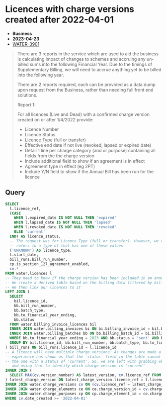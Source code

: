 # Licences with charge versions created after 2022-04-01

- **Business**
- **2023-04-23**
- [WATER-3901](https://eaflood.atlassian.net/browse/WATER-3901)

> There are 3 reports in the service which are used to aid the business is calculating impact of changes to schemes and accruing any un-billed sums into the following Financial Year. Due to the timings of Supplementary Billing, we will need to accrue anything yet to be billed into the following year.
>
> There are 2 reports required, each can be provided as a data dump upon request from the Business, rather than needing full front end solutions.
>
> Report 1:
>
> For all licences (Live and Dead) with a confirmed charge version created on or after 1/4/2022 provide:
>
> - Licence Number
> - Licence Status
> - Licence Type (full or transfer)
> - Effective end date if not live (revoked, lapsed or expired date)
> - Detail 1 line per charge category (and or purpose) containing all fields from the the charge version
> - Include additional field to show if an agreement is in effect
> - Agreement type in effect (eg 2PT)
> - Include Y/N field to show if the Annual Bill has been run for the licence

## Query

```sql
SELECT
  l.licence_ref,
  (CASE
    WHEN l.expired_date IS NOT NULL THEN 'expired'
    WHEN l.lapsed_date IS NOT NULL THEN 'lapsed'
    WHEN l.revoked_date IS NOT NULL THEN 'revoked'
    ELSE 'current'
  END) AS licence_status,
  -- The request was for Licence Type (full or transfer). However, we can't find any data that
  -- refers to a type of that has one of these values
  ('UNKNOWN') AS licence_type,
  l.start_date,
  bill_runs.bill_run_number,
  cp.is_section_127_agreement_enabled,
  cv.*
FROM water.licences l
-- They need to know if the charge version has been included in an annual bill run this financial year.
-- We create a derived table based on the billing data filtered by bill run type, status and financial year.
-- We then link our licences to it
LEFT JOIN (
  SELECT
    bil.licence_id,
    bb.bill_run_number,
    bb.batch_type,
    bb.to_financial_year_ending,
    bb.status
  FROM water.billing_invoice_licences bil
  INNER JOIN water.billing_invoices bi ON bi.billing_invoice_id = bil.billing_invoice_id
  INNER JOIN water.billing_batches bb ON bb.billing_batch_id = bi.billing_batch_id
  WHERE bb.to_financial_year_ending = 2023 AND bb.status = 'sent' AND bb.batch_type = 'annual'
  GROUP BY bil.licence_id, bb.bill_run_number, bb.batch_type, bb.to_financial_year_ending, bb.status
) bill_runs ON bill_runs.licence_id = l.licence_id
-- A licence will have multiple charge versions. As changes are made a new charge version is created. However
-- experience has shown us that the `status` field in the table cannot be trusted so we cannot just grab
-- the one with a status of 'current'. So, we are left with grabbing whichever has the latest version number
-- and using that to identify which charge version is 'current'
INNER JOIN (
  SELECT MAX(cv.version_number) AS latest_version, cv.licence_ref FROM water.charge_versions cv GROUP BY cv.licence_ref
) latest_charge_version ON latest_charge_version.licence_ref = l.licence_ref
INNER JOIN water.charge_versions cv ON (cv.licence_ref = latest_charge_version.licence_ref AND cv.version_number = latest_charge_version.latest_version)
INNER JOIN water.charge_elements ce ON ce.charge_version_id = cv.charge_version_id
INNER JOIN water.charge_purposes cp ON cp.charge_element_id = ce.charge_element_id
WHERE cv.date_created >= '2022-04-01'
```
